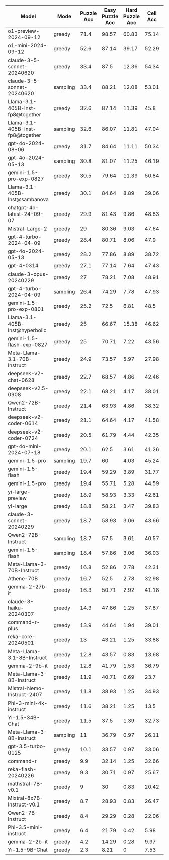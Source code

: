 |              Model               |   Mode   |  Puzzle Acc  |  Easy Puzzle Acc  |  Hard Puzzle Acc  |  Cell Acc  |  No answer  |  Total Puzzles  |  Reason Lens  |
|----------------------------------|----------|--------------|-------------------|-------------------|------------|-------------|-----------------|---------------|
|      o1-preview-2024-09-12       |  greedy  |     71.4     |       98.57       |       60.83       |   75.14    |     0.3     |      1000       |    1565.88    |
|        o1-mini-2024-09-12        |  greedy  |     52.6     |       87.14       |       39.17       |   52.29    |     0.8     |      1000       |    993.28     |
|    claude-3-5-sonnet-20240620    |  greedy  |     33.4     |       87.5        |       12.36       |   54.34    |      0      |      1000       |    1141.94    |
|    claude-3-5-sonnet-20240620    | sampling |     33.4     |       88.21       |       12.08       |   53.01    |     0.1     |      1000       |    1153.83    |
| Llama-3.1-405B-Inst-fp8@together |  greedy  |     32.6     |       87.14       |       11.39       |    45.8    |    12.5     |      1000       |    314.66     |
| Llama-3.1-405B-Inst-fp8@together | sampling |     32.6     |       86.07       |       11.81       |   47.04    |    10.8     |      1000       |    439.96     |
|        gpt-4o-2024-08-06         |  greedy  |     31.7     |       84.64       |       11.11       |   50.34    |     3.6     |      1000       |    1106.51    |
|        gpt-4o-2024-05-13         | sampling |     30.8     |       81.07       |       11.25       |   46.19    |     6.6     |      1000       |    1549.74    |
|     gemini-1.5-pro-exp-0827      |  greedy  |     30.5     |       79.64       |       11.39       |   50.84    |     0.8     |      1000       |    1594.47    |
|  Llama-3.1-405B-Inst@sambanova   |  greedy  |     30.1     |       84.64       |       8.89        |   39.06    |    24.7     |      1000       |    2001.12    |
|    chatgpt-4o-latest-24-09-07    |  greedy  |     29.9     |       81.43       |       9.86        |   48.83    |     4.2     |      1000       |    1539.99    |
|         Mistral-Large-2          |  greedy  |      29      |       80.36       |       9.03        |   47.64    |     1.7     |      1000       |    1592.39    |
|      gpt-4-turbo-2024-04-09      |  greedy  |     28.4     |       80.71       |       8.06        |    47.9    |     0.1     |      1000       |    1148.46    |
|        gpt-4o-2024-05-13         |  greedy  |     28.2     |       77.86       |       8.89        |   38.72    |    19.3     |      1000       |    1643.51    |
|            gpt-4-0314            |  greedy  |     27.1     |       77.14       |       7.64        |   47.43    |     0.2     |      1000       |    1203.17    |
|      claude-3-opus-20240229      |  greedy  |      27      |       78.21       |       7.08        |   48.91    |      0      |      1000       |    855.72     |
|      gpt-4-turbo-2024-04-09      | sampling |     26.4     |       74.29       |       7.78        |   47.93    |      0      |      1000       |    1165.9     |
|     gemini-1.5-pro-exp-0801      |  greedy  |     25.2     |       72.5        |       6.81        |    48.5    |      0      |      1000       |    1389.75    |
|  Llama-3.1-405B-Inst@hyperbolic  |  greedy  |      25      |       66.67       |       15.38       |   46.62    |    6.25     |       16        |    1517.13    |
|    gemini-1.5-flash-exp-0827     |  greedy  |      25      |       70.71       |       7.22        |   43.56    |     8.5     |      1000       |    1705.11    |
|   Meta-Llama-3.1-70B-Instruct    |  greedy  |     24.9     |       73.57       |       5.97        |   27.98    |     43      |      1000       |    1483.68    |
|      deepseek-v2-chat-0628       |  greedy  |     22.7     |       68.57       |       4.86        |   42.46    |     5.2     |      1000       |    1260.23    |
|        deepseek-v2.5-0908        |  greedy  |     22.1     |       68.21       |       4.17        |   38.01    |    12.7     |      1000       |    1294.46    |
|        Qwen2-72B-Instruct        |  greedy  |     21.4     |       63.93       |       4.86        |   38.32    |    10.2     |      1000       |    1813.82    |
|      deepseek-v2-coder-0614      |  greedy  |     21.1     |       64.64       |       4.17        |   41.58    |     4.9     |      1000       |    1324.55    |
|      deepseek-v2-coder-0724      |  greedy  |     20.5     |       61.79       |       4.44        |   42.35    |     3.4     |      1000       |    1230.63    |
|      gpt-4o-mini-2024-07-18      |  greedy  |     20.1     |       62.5        |       3.61        |   41.26    |     0.1     |      1000       |    943.52     |
|          gemini-1.5-pro          | sampling |     19.7     |        60         |       4.03        |   45.24    |     0.4     |      1000       |    1356.77    |
|         gemini-1.5-flash         |  greedy  |     19.4     |       59.29       |       3.89        |   31.77    |    22.7     |      1000       |    1538.18    |
|          gemini-1.5-pro          |  greedy  |     19.4     |       55.71       |       5.28        |   44.59    |     0.8     |      1000       |    1336.17    |
|         yi-large-preview         |  greedy  |     18.9     |       58.93       |       3.33        |   42.61    |     1.4     |      1000       |    833.36     |
|             yi-large             |  greedy  |     18.8     |       58.21       |       3.47        |   39.83    |     1.8     |      1000       |    757.01     |
|     claude-3-sonnet-20240229     |  greedy  |     18.7     |       58.93       |       3.06        |   43.66    |      0      |      1000       |    1095.37    |
|        Qwen2-72B-Instruct        | sampling |     18.7     |       57.5        |       3.61        |   40.57    |     3.2     |      1000       |    1894.72    |
|         gemini-1.5-flash         | sampling |     18.4     |       57.86       |       3.06        |   36.03    |    12.8     |      1000       |    1713.03    |
|    Meta-Llama-3-70B-Instruct     |  greedy  |     16.8     |       52.86       |       2.78        |   42.31    |     0.2     |      1000       |    809.95     |
|            Athene-70B            |  greedy  |     16.7     |       52.5        |       2.78        |   32.98    |    21.1     |      1000       |    391.19     |
|          gemma-2-27b-it          |  greedy  |     16.3     |       50.71       |       2.92        |   41.18    |     1.1     |      1000       |    1014.56    |
|     claude-3-haiku-20240307      |  greedy  |     14.3     |       47.86       |       1.25        |   37.87    |     0.1     |      1000       |    1015.06    |
|          command-r-plus          |  greedy  |     13.9     |       44.64       |       1.94        |   39.01    |     0.2     |      1000       |    810.53     |
|        reka-core-20240501        |  greedy  |      13      |       43.21       |       1.25        |   33.88    |      4      |      1000       |    1078.29    |
|    Meta-Llama-3.1-8B-Instruct    |  greedy  |     12.8     |       43.57       |       0.83        |   13.68    |    61.5     |      1000       |    1043.9     |
|          gemma-2-9b-it           |  greedy  |     12.8     |       41.79       |       1.53        |   36.79    |      0      |      1000       |    849.84     |
|     Meta-Llama-3-8B-Instruct     |  greedy  |     11.9     |       40.71       |       0.69        |    23.7    |    29.2     |      1000       |    1216.4     |
|    Mistral-Nemo-Instruct-2407    |  greedy  |     11.8     |       38.93       |       1.25        |   34.93    |     1.6     |      1000       |    925.88     |
|      Phi-3-mini-4k-instruct      |  greedy  |     11.6     |       38.21       |       1.25        |    13.5    |     59      |      1000       |    790.29     |
|         Yi-1.5-34B-Chat          |  greedy  |     11.5     |       37.5        |       1.39        |   32.73    |     4.4     |      1000       |    869.65     |
|     Meta-Llama-3-8B-Instruct     | sampling |      11      |       36.79       |       0.97        |   26.11    |    22.3     |      1000       |    1282.4     |
|        gpt-3.5-turbo-0125        |  greedy  |     10.1     |       33.57       |       0.97        |   33.06    |     0.1     |      1000       |    820.66     |
|            command-r             |  greedy  |     9.9      |       32.14       |       1.25        |   32.66    |     1.5     |      1000       |    1005.17    |
|       reka-flash-20240226        |  greedy  |     9.3      |       30.71       |       0.97        |   25.67    |    18.7     |      1000       |    1074.8     |
|        mathstral-7B-v0.1         |  greedy  |      9       |        30         |       0.83        |   20.42    |     36      |      1000       |    1148.16    |
|    Mixtral-8x7B-Instruct-v0.1    |  greedy  |     8.7      |       28.93       |       0.83        |   26.47    |    20.3     |      1000       |    1177.21    |
|        Qwen2-7B-Instruct         |  greedy  |     8.4      |       29.29       |       0.28        |   22.06    |    24.4     |      1000       |    1473.23    |
|      Phi-3.5-mini-instruct       |  greedy  |     6.4      |       21.79       |       0.42        |    5.98    |    80.6     |      1000       |    718.43     |
|          gemma-2-2b-it           |  greedy  |     4.2      |       14.29       |       0.28        |    9.97    |    57.2     |      1000       |    1032.89    |
|          Yi-1.5-9B-Chat          |  greedy  |     2.3      |       8.21        |         0         |    7.53    |    11.3     |      1000       |    1592.6     |